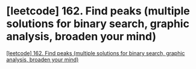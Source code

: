 # [leetcode] 162. Find peaks (multiple solutions for binary search, graphic analysis, broaden your mind)
[[leetcode] 162. Find peaks (multiple solutions for binary search, graphic analysis, broaden your mind)](https://aiwithcloud.com/2022/09/16/leetcode_162-_find_peaks_multiple_solutions_for_binary_search_graphic_analysis_broaden_your_mind/)